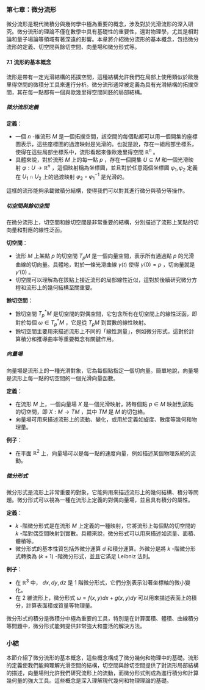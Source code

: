 ### 第七章：微分流形

微分流形是現代微積分與幾何學中極為重要的概念，涉及對於光滑流形的深入研究。微分流形的理論不僅在數學中具有基礎性的重要性，還對物理學，尤其是相對論和量子場論等領域有著深遠的影響。本章將介紹微分流形的基本概念，包括微分流形的定義、切空間與餘切空間、向量場和微分形式等。

#### 7.1 流形的基本概念

流形是帶有一定光滑結構的拓撲空間，這種結構允許我們在局部上使用類似於歐幾里得空間的微積分工具來進行分析。微分流形通常被定義為具有光滑結構的拓撲空間，其在每一點都有一個與歐幾里得空間同胚的局部結構。

##### 微分流形定義

**定義**：
- 一個  $`n`$ -維流形  $`M`$  是一個拓撲空間，該空間的每個點都可以用一個開集的座標圖表示，這些座標圖的過渡映射是光滑的。也就是說，存在一組局部坐標系，使得在這些局部坐標系中，流形看起來像歐幾里得空間  $`\mathbb{R}^n`$ 。
- 具體來說，對於流形  $`M`$  上的每一點  $`p`$ ，存在一個開集  $`U \subseteq M`$  和一個光滑映射  $`\varphi: U \to \mathbb{R}^n`$ ，這個映射稱為坐標圖，並且對於任意兩個坐標圖  $`\varphi_1, \varphi_2`$  定義在  $`U_1 \cap U_2`$  上的過渡映射  $`\varphi_2 \circ \varphi_1^{-1}`$  是光滑的。

這樣的流形能夠承載微積分結構，使得我們可以對其進行微分與積分等操作。

##### 切空間與餘切空間

在微分流形上，切空間和餘切空間是非常重要的結構，分別描述了流形上某點的切向量和對應的線性泛函。

**切空間**：
- 流形  $`M`$  上某點  $`p`$  的切空間  $`T_pM`$  是一個向量空間，表示所有通過點  $`p`$  的光滑曲線的切向量。具體地，對於一條光滑曲線  $`\gamma(t)`$  使得  $`\gamma(0) = p`$ ，切向量就是  $`\gamma'(0)`$ 。
- 切空間可以理解為在該點上接近流形的局部線性近似，這對於後續研究微分方程和流形上的幾何結構至關重要。

**餘切空間**：
- 餘切空間  $`T_p^*M`$  是切空間的對偶空間，它包含所有在切空間上的線性泛函，即對於每個  $`\omega \in T_p^*M`$ ，它是從  $`T_pM`$  到實數的線性映射。
- 餘切空間主要用來描述流形上不同的「線性測量」，例如微分形式，這對於計算積分和推導曲率等重要概念有關鍵作用。

##### 向量場

向量場是流形上的一種光滑對象，它為每個點指定一個切向量。簡單地說，向量場是流形上每一點的切空間的一個光滑向量函數。

**定義**：
- 在流形  $`M`$  上，一個向量場  $`X`$  是一個光滑映射，將每個點  $`p \in M`$  映射到該點的切空間，即  $`X: M \to TM`$ ，其中  $`TM`$  是  $`M`$  的切包絡。
- 向量場可用來描述流形上的流動、變化，或用於定義如旋度、散度等幾何和物理量。

**例子**：
- 在平面  $`\mathbb{R}^2`$  上，向量場可以是每一點的速度向量，例如描述某個物理系統的流動。

##### 微分形式

微分形式是流形上非常重要的對象，它能夠用來描述流形上的幾何結構、積分等問題。微分形式可以視為一種在流形上定義的對偶向量場，並且具有積分的屬性。

**定義**：
-  $`k`$ -階微分形式是在流形  $`M`$  上定義的一種映射，它將流形上每個點的切空間的  $`k`$ -階對偶空間映射到實數。具體來說，微分形式可以用來描述如流量、面積、體積等。
- 微分形式的基本性質包括外微分運算  $`d`$  和積分運算。外微分是將  $`k`$ -階微分形式轉換為  $`(k+1)`$ -階微分形式，並且它滿足 Leibniz 法則。

**例子**：
- 在  $`\mathbb{R}^3`$  中， $`dx, dy, dz`$  是 1 階微分形式，它們分別表示沿著坐標軸的微小變化。
- 在 2 維流形上，微分形式  $`\omega = f(x, y) dx + g(x, y) dy`$  可以用來描述表面上的積分，計算表面積或質量等物理量。

微分形式的積分是微積分中極為重要的工具，特別是在計算面積、體積、曲線積分等問題中，微分形式能夠提供非常強大和靈活的解決方法。

### 小結

本節介紹了微分流形的基本概念，這些概念構成了微分幾何和物理中的基礎。流形的定義使我們能夠理解光滑空間的結構，切空間與餘切空間提供了對流形局部結構的描述，向量場則允許我們研究流形上的流動，而微分形式則成為進行積分和計算幾何量的強大工具。這些概念是深入理解現代幾何和物理理論的基礎。